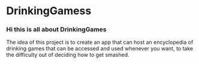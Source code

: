 # DrinkingGamess

### Hi this is all about DrinkingGames

The idea of this project is to create an app that can host an encyclopedia of drinking games that can be accessed and used whenever you want, to take the difficulty out of deciding how to get smashed.
